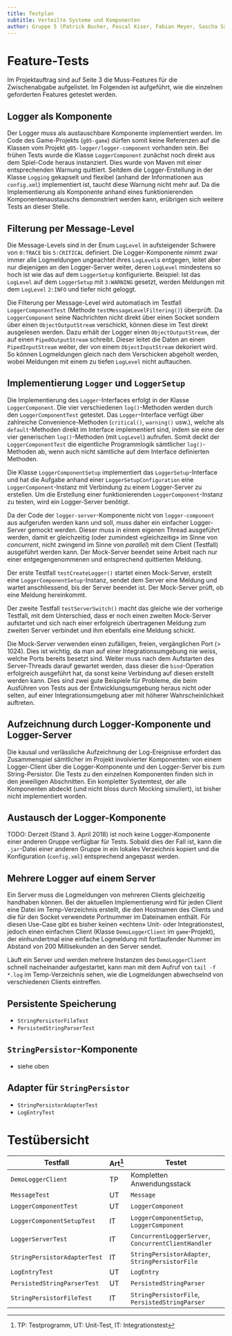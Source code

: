 ```yaml
---
title: Testplan
subtitle: Verteilte Systeme und Komponenten
author: Gruppe 5 (Patrick Bucher, Pascal Kiser, Fabian Meyer, Sascha Sägesser)
---
```


# Feature-Tests

Im Projektauftrag sind auf Seite 3 die Muss-Features für die Zwischenabgabe aufgelistet. Im Folgenden ist aufgeführt, wie die einzelnen geforderten Features getestet werden.

## Logger als Komponente

Der Logger muss als austauschbare Komponente implementiert werden. Im Code des Game-Projekts (`g05-game`) dürfen somit keine Referenzen auf die Klassen vom Projekt `g05-logger/logger-component` vorhanden sein. Bei frühen Tests wurde die Klasse `LoggerComponent` zunächst noch direkt aus dem Spiel-Code heraus instanziert. Dies wurde von Maven mit einer entsprechenden Warnung quittiert. Seitdem die Logger-Erstellung in der Klasse `Logging` gekapselt und flexibel (anhand der Informationen aus `config.xml`) implementiert ist, taucht diese Warnung nicht mehr auf. Da die Implementierung als Komponente anhand eines funktionierenden Komponentenaustauschs demonstriert werden kann, erübrigen sich weitere Tests an dieser Stelle.

## Filterung per Message-Level

Die Message-Levels sind in der Enum `LogLevel` in aufsteigender Schwere von `0:TRACE` bis `5:CRITICAL` definiert. Die Logger-Komponente nimmt zwar immer alle Logmeldungen ungeachtet ihres `LogLevel`s entgegen, leitet aber nur diejenigen an den Logger-Server weiter, deren `LogLevel` mindestens so hoch ist wie das auf dem `LoggerSetup` konfigurierte. Beispiel: Ist das `LogLevel` auf dem `LoggerSetup` mit `3:WARNING` gesetzt, werden Meldungen mit dem `LogLevel` `2:INFO` und tiefer nicht geloggt.

Die Filterung per Message-Level wird automatisch im Testfall `LoggerComponentTest` (Methode `testMessageLevelFiltering()`) überprüft. Da `LoggerComponent` seine Nachrichten nicht direkt über einen Socket sondern über einen `ObjectOutputStream` verschickt, können diese im Test direkt ausgelesen werden. Dazu erhält der Logger einen `ObjectOutputStream`, der auf einen `PipedOutputStream` schreibt. Dieser leitet die Daten an einen `PipedInputStream` weiter, der von einem `ObjectInputStream` dekoriert wird. So können Logmeldungen gleich nach dem Verschicken abgeholt werden, wobei Meldungen mit einem zu tiefen `LogLevel` nicht auftauchen.

## Implementierung `Logger` und `LoggerSetup`

Die Implementierung des `Logger`-Interfaces erfolgt in der Klasse `LoggerComponent`. Die vier verschiedenen `log()`-Methoden werden durch den `LoggerComponentTest` getestet. Das `Logger`-Interface verfügt über zahlreiche Convenience-Methoden (`critical()`, `warning()` usw.), welche als `default`-Methoden direkt im Interface implementiert sind, indem sie eine der vier generischen `log()`-Methoden (mit `LogLevel`) aufrufen. Somit deckt der `LoggerComponentTest` die eigentliche Programmlogik sämtlicher `log()`-Methoden ab, wenn auch nicht sämtliche auf dem Interface definierten Methoden.

Die Klasse `LoggerComponentSetup` implementiert das `LoggerSetup`-Interface und hat die Aufgabe anhand einer `LoggerSetupConfiguration` eine `LoggerComponent`-Instanz mit Verbindung zu einem Logger-Server zu erstellen. Um die Erstellung einer funktionierenden `LoggerComponent`-Instanz zu testen, wird ein Logger-Server benötigt.

Da der Code der `logger-server`-Komponente nicht von `logger-component` aus aufgerufen werden kann und soll, muss daher ein einfacher Logger-Server gemockt werden. Dieser muss in einem eigenen Thread ausgeführt werden, damit er gleichzeitig (oder zumindest «gleichzeitig» im Sinne von _concurrent_, nicht zwingend im Sinne von _parallel_) mit dem Client (Testfall) ausgeführt werden kann. Der Mock-Server beendet seine Arbeit nach nur einer entgegengenommenen und entsprechend quittierten Meldung.

Der erste Testfall `testCreateLogger()` startet einen Mock-Server, erstellt eine `LoggerComponentSetup`-Instanz, sendet dem Server eine Meldung und wartet anschliessend, bis der Server beendet ist. Der Mock-Server prüft, ob eine Meldung hereinkommt.

Der zweite Testfall `testServerSwitch()` macht das gleiche wie der vorherige Testfall, mit dem Unterschied, dass er noch einen zweiten Mock-Server aufstartet und sich nach einer erfolgreich übertragenen Meldung zum zweiten Server verbindet und ihm ebenfalls eine Meldung schickt.

Die Mock-Server verwenden einen zufälligen, freien, vergänglichen Port (> 1024). Dies ist wichtig, da man auf einer Integrationsumgebung nie weiss, welche Ports bereits besetzt sind. Weiter muss nach dem Aufstarten des Server-Threads darauf gewartet werden, dass dieser die `bind`-Operation erfolgreich ausgeführt hat, da sonst keine Verbindung auf diesen erstellt werden kann. Dies sind zwei gute Beispiele für Probleme, die beim Ausführen von Tests aus der Entwicklungsumgebung heraus nicht oder selten, auf einer Integrationsumgebung aber mit höherer Wahrscheinlichkeit auftreten.

## Aufzeichnung durch Logger-Komponente und Logger-Server

Die kausal und verlässliche Aufzeichnung der Log-Ereignisse erfordert das Zusammenspiel sämtlicher im Projekt involvierter Komponenten: von einem Logger-Client über die Logger-Komponente und den Logger-Server bis zum String-Persistor. Die Tests zu den einzelnen Komponenten finden sich in den jeweiligen Abschnitten. Ein kompletter Systemtest, der alle Komponenten abdeckt (und nicht bloss durch Mocking simuliert), ist bisher nicht implementiert worden.

## Austausch der Logger-Komponente

TODO: Derzeit (Stand 3. April 2018) ist noch keine Logger-Komponente einer anderen Gruppe verfügbar für Tests. Sobald dies der Fall ist, kann die `.jar`-Datei einer anderen Gruppe in ein lokales Verzeichnis kopiert und die Konfiguration (`config.xml`) entsprechend angepasst werden.

## Mehrere Logger auf einem Server

Ein Server muss die Logmeldungen von mehreren Clients gleichzeitig handhaben können. Bei der aktuellen Implementierung wird für jeden Client eine Datei im Temp-Verzeichnis erstellt, die den Hostnamen des Clients und die für den Socket verwendete Portnummer im Dateinamen enthält. Für diesen Use-Case gibt es bisher keinen «echten» Unit- oder Integrationstest, jedoch einen einfachen Client (Klasse `DemoLoggerClient` im `game`-Projekt), der einhundertmal eine einfache Logmeldung mit fortlaufender Nummer im Abstand von 200 Millisekunden an den Server sendet.

Läuft ein Server und werden mehrere Instanzen des `DemoLoggerClient` schnell nacheinander aufgestartet, kann man mit dem Aufruf von `tail -f *.log` im Temp-Verzeichnis sehen, wie die Logmeldungen abwechselnd von verschiedenen Clients eintreffen.

## Persistente Speicherung

- `StringPersistorFileTest`
- `PersistedStringParserTest`

## `StringPersistor`-Komponente

- siehe oben

## Adapter für `StringPersistor`

- `StringPersistorAdapterTest`
- `LogEntryTest`

# Testübersicht

| Testfall                     | Art[^1] | Testet                                              |
|------------------------------|---------|-----------------------------------------------------|
| `DemoLoggerClient`           | TP      | Kompletten Anwendungsstack                          |
| `MessageTest`                | UT      | `Message`                                           |
| `LoggerComponentTest`        | UT      | `LoggerComponent`                                   |
| `LoggerComponentSetupTest`   | IT      | `LoggerComponentSetup`, `LoggerComponent`           |
| `LoggerServerTest`           | IT      | `ConcurrentLoggerServer`, `ConcurrentClientHandler` |
| `StringPersistorAdapterTest` | IT      | `StringPersistorAdapter`, `StringPersistorFile`     |
| `LogEntryTest`               | UT      | `LogEntry`                                          |
| `PersistedStringParserTest`  | UT      | `PersistedStringParser`                             |
| `StringPersistorFileTest`    | IT      | `StringPersistorFile`, `PersistedStringParser`      |

[^1]: TP: Testprogramm, UT: Unit-Test, IT: Integrationstest
